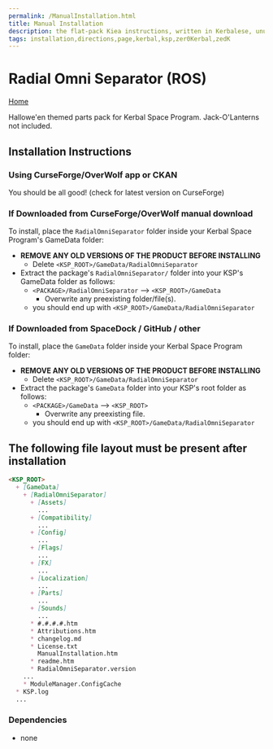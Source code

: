 ```yaml
---
permalink: /ManualInstallation.html
title: Manual Installation
description: the flat-pack Kiea instructions, written in Kerbalese, unusally present
tags: installation,directions,page,kerbal,ksp,zer0Kerbal,zedK
---
```


<!-- ManualInstallation.md v1.1.8.1
Radial Omni Separator (ROS)
created: 01 Oct 2019
updated: 29 Jul 2022 -->

<!-- based upon work by Lisias -->

# Radial Omni Separator (ROS)

[Home](./index.md)

Hallowe'en themed parts pack for Kerbal Space Program. Jack-O'Lanterns not included.

## Installation Instructions

### Using CurseForge/OverWolf app or CKAN

You should be all good! (check for latest version on CurseForge)

### If Downloaded from CurseForge/OverWolf manual download

To install, place the `RadialOmniSeparator` folder inside your Kerbal Space Program's GameData folder:

* **REMOVE ANY OLD VERSIONS OF THE PRODUCT BEFORE INSTALLING**
  * Delete `<KSP_ROOT>/GameData/RadialOmniSeparator`
* Extract the package's `RadialOmniSeparator/` folder into your KSP's GameData folder as follows:
  * `<PACKAGE>/RadialOmniSeparator` --> `<KSP_ROOT>/GameData`
    * Overwrite any preexisting folder/file(s).
  * you should end up with `<KSP_ROOT>/GameData/RadialOmniSeparator`

### If Downloaded from SpaceDock / GitHub / other

To install, place the `GameData` folder inside your Kerbal Space Program folder:

* **REMOVE ANY OLD VERSIONS OF THE PRODUCT BEFORE INSTALLING**
  * Delete `<KSP_ROOT>/GameData/RadialOmniSeparator`
* Extract the package's `GameData` folder into your KSP's root folder as follows:
  * `<PACKAGE>/GameData` --> `<KSP_ROOT>`
    * Overwrite any preexisting file.
  * you should end up with `<KSP_ROOT>/GameData/RadialOmniSeparator`

## The following file layout must be present after installation

```markdown
<KSP_ROOT>
  + [GameData]
    + [RadialOmniSeparator]
      + [Assets]
        ...
      + [Compatibility]
        ...
      + [Config]
        ...
      + [Flags]
        ...
      + [FX]
        ...
      + [Localization]
        ...
      + [Parts]
        ...
      + [Sounds]
        ...
      * #.#.#.#.htm
      * Attributions.htm
      * changelog.md
      * License.txt
        ManualInstallation.htm
      * readme.htm
      * RadialOmniSeparator.version
    ...
    * ModuleManager.ConfigCache
  * KSP.log
  ...
```

### Dependencies

* none